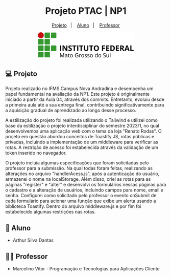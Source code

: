 <h1 align="center">
  Projeto PTAC | NP1
</h1>

<p align="center">
  <a href="#-Projeto">Projeto</a>&nbsp;&nbsp;&nbsp;|&nbsp;&nbsp;&nbsp;
  <a href="#-Aluno">Aluno</a>&nbsp;&nbsp;&nbsp;|&nbsp;&nbsp;&nbsp;
  <a href="#-Professor">Professor</a>
</p>

<p align="center">
  <img src="https://github.com/Arthur-SD15/PTAS-2-Cadastro-Pessoas/raw/main/logo_ifms.png" width="300px">
</p>

## 💻 Projeto

Projeto realizado no IFMS Campus Nova Andradina e desempenha um papel fundamental na avaliação da NP1. Este projeto é originalmente iniciado a partir da Aula 04, através dos commits. Entretanto, evoluiu desde a primeira aula até a sua entrega final, contribuindo significativamente para a aquisição gradual de aprendizado ao longo desse processo.

A estilização do projeto foi realizada utilizando o Tailwind e utilizei como base da estilização o projeto interdisciplinar do semestre 2023/1, no qual desenvolvemos uma aplicação web com o tema da loja "Renato Rodas". O projeto em questão abordou conceitos de Toastify JS, rotas públicas e privadas, incluindo a implementação de um middleware para verificar as rotas. A restrição de acesso foi estabelecida através da validação de um token inserido no navegador.

O projeto incluía algumas especificações que foram solicitadas pelo professor para a submissão. Na qual todas foram feitas, realizando as alterações no arquivo "handlerAcess.js", após a autenticação do usuário, armazenei o nome na localStorage. Além disso, criei as rotas para as páginas "register" e "alter" e desenvolvi os formulários nessas páginas para o cadastro e a alteração de usuários, incluindo campos para nome, email e senha. Configurei como solicitado pelo professor o evento onSubmit de cada formulário para acionar uma função que exibe um alerta usando a biblioteca Toastify. Dentro do arquivo middleware.js e por fim foi estabelecido algumas restrições nas rotas.

## 🧑 Aluno

- Arthur Silva Dantas

## 🧑‍🏫 Professor

- Marcelino Vitor - Programação e Tecnologias para Aplicações Cliente
